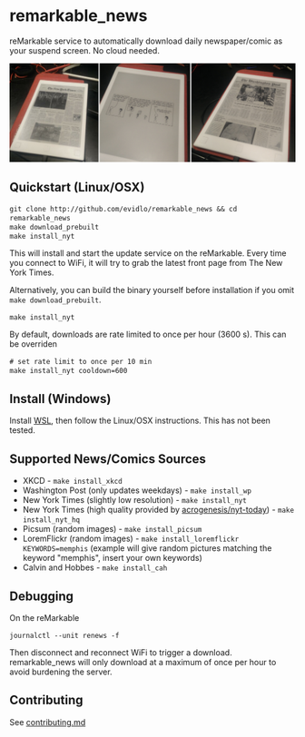 # remarkable_news

reMarkable service to automatically download daily newspaper/comic as your suspend screen.  No cloud needed.

![demo](pic.png)

## Quickstart (Linux/OSX)

    git clone http://github.com/evidlo/remarkable_news && cd remarkable_news
    make download_prebuilt
    make install_nyt

This will install and start the update service on the reMarkable.  Every time you connect to WiFi, it will try to grab the latest front page from The New York Times.

Alternatively, you can build the binary yourself before installation if you omit `make download_prebuilt`.

    make install_nyt

By default, downloads are rate limited to once per hour (3600 s).  This can be overriden

    # set rate limit to once per 10 min
    make install_nyt cooldown=600

## Install (Windows)

Install [WSL](https://docs.microsoft.com/en-us/learn/modules/get-started-with-windows-subsystem-for-linux/2-enable-and-install), then follow the Linux/OSX instructions.  This has not been tested.

## Supported News/Comics Sources

- XKCD - `make install_xkcd`
- Washington Post (only updates weekdays) - `make install_wp`
- New York Times (slightly low resolution) - `make install_nyt`
- New York Times (high quality provided by [acrogenesis/nyt-today](https://github.com/acrogenesis/nyt-today)) - `make install_nyt_hq`
- Picsum (random images) - `make install_picsum`
- LoremFlickr (random images) - `make install_loremflickr KEYWORDS=memphis` (example will give random pictures matching the keyword "memphis", insert your own keywords)
- Calvin and Hobbes - `make install_cah`
<!-- - Wikipedia Picture of the Day - `make install_wikipotd` -->


## Debugging

On the reMarkable

    journalctl --unit renews -f

Then disconnect and reconnect WiFi to trigger a download.  remarkable_news will only download at a maximum of once per hour to avoid burdening the server.

## Contributing

See [contributing.md](contributing.md)
